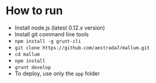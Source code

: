 # How to run

* Install node.js (latest 0.12.x version)
* Install git command line tools
* `npm install -g grunt-cli`
* `git clone https://github.com/aestrada7/mallum.git`
* `cd mallum`
* `npm install`
* `grunt develop`
* To deploy, use only the `app` folder